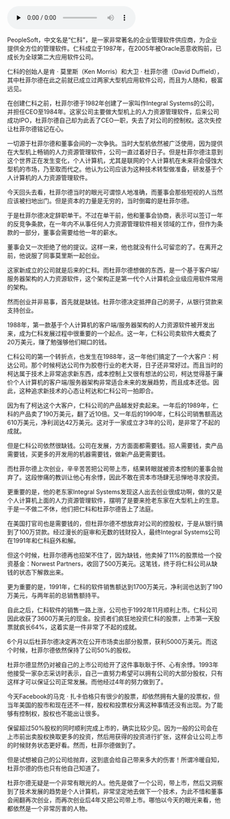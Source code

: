 <audio id="audio" title="100 | 仁科：被迫再创业的David Duffield" controls="" preload="none"><source id="mp3" src="https://static001.geekbang.org/resource/audio/1c/e3/1c70369c205bd08aeb45bc27e39d22e3.mp3"></audio>

PeopleSoft，中文名是“仁科”，是一家非常著名的企业管理软件供应商，为企业提供全方位的管理软件。仁科成立于1987年，在2005年被Oracle恶意收购前，已成长为全球第二大应用软件公司。

仁科的创始人是肯 · 莫里斯（Ken Morris）和大卫 · 杜菲尔德（David Duffield），其中杜菲尔德在此之前就已成立过两家大型机应用软件公司，而且为人随和，极富远见。

在创建仁科之前，杜菲尔德于1982年创建了一家叫作Integral Systems的公司，并担任CEO至1984年。这家公司主要做大型机上的人力资源管理软件，后来公司成功IPO，杜菲尔德自己却为此丢了CEO一职，失去了对公司的控制权。这次失控让杜菲尔德铭记在心。

一切源于杜菲尔德和董事会间的一次争执。当时大型机依然被广泛使用，因为提供在大型机上畅销的人力资源管理软件，公司一直过着好日子。但是杜菲尔德注意到这个世界正在发生变化，个人计算机，尤其是联网的个人计算机在未来将会侵蚀大型机的市场，乃至取而代之。他认为公司应该为这种技术转型做准备，研发基于个人计算机的人力资源管理软件。

今天回头去看，杜菲尔德当时的眼光可谓惊人地准确，而董事会那些短视的人当然应该被扫地出门。但是资本的力量是无穷的，当时倒霉的是杜菲尔德。

于是杜菲尔德决定辞职单干。不过在单干前，他和董事会协商，表示可以签订一年的反竞争条款，在一年内不从事任何人力资源管理软件相关领域的工作，但作为条款的一部分，董事会需要给他一年的薪水。

董事会又一次拒绝了他的提议。这样一来，他也就没有什么可留恋的了。在离开之前，他说服了同事莫里斯一起创业。

这家新成立的公司就是后来的仁科。而杜菲尔德想做的东西，是一个基于客户端/服务器架构的人力资源软件，这个架构正是第一代个人计算机企业级应用软件常用的架构。

然而创业并非易事，首先就是缺钱。杜菲尔德决定抵押自己的房子，从银行贷款来支持创业。

1988年，第一款基于个人计算机的客户端/服务器架构的人力资源软件被开发出来，成为仁科发展过程中很重要的一个起点。这一年，仁科公司卖软件大概卖了20万美元，赚了勉强够他们糊口的钱。

仁科公司的第一个转折点，也发生在1988年，这一年他们搞定了一个大客户：柯达公司。那个时候柯达公司作为胶卷行业的老大哥，日子还非常好过。而且当时的柯达属于技术上非常追求新东西，成本控制上又很有想法的公司，柯达觉得基于廉价个人计算机的客户端/服务器架构非常适合未来的发展趋势，而且成本还低。因此，这种追求新技术的心态让柯达和仁科公司一拍即合。

因为有了柯达这个大客户，仁科公司的产品越发好卖起来。一年后的1989年，仁科的产品卖了190万美元，翻了近10倍。又一年后的1990年，仁科公司销售额高达610万美元，净利润达42万美元。这对于一家成立才3年的公司，是非常了不起的成就。

但是仁科公司依然很缺钱。公司在发展，方方面面都需要钱。招人需要钱，卖产品需要钱，买更多的开发用的机器需要钱，做新产品更需要钱。

而杜菲尔德上次创业，辛辛苦苦把公司带上市，结果转眼就被资本控制的董事会抛弃了。这段惨痛的教训让他心有余悸，因此不敢在资本市场肆无忌惮地寻求投资。

更重要的是，他的老东家Integral Systems发现这人出去创业很成功啊，做的又是个人计算机上面的人力资源管理软件，摆明了是要来抢老东家在大型机上的生意。于是一不做二不休，他们把仁科和杜菲尔德告上了法庭。

在美国打官司也是需要钱的，但杜菲尔德不想放弃对公司的控股权，于是从银行搞到了100万贷款。经过漫长的庭审和无数的钱财投入，最终Integral Systems公司在1991年和仁科庭外和解。

但这个时候，杜菲尔德再也招架不住了，因为缺钱，他卖掉了11%的股票给一个投资基金：Norwest Partners，收回了500万美元。这笔钱，终于将仁科公司从缺钱的状态下解救出来。

更为重要的是，1991年，仁科的软件销售额达到1700万美元，净利润也达到了190万美元，与两年前的总销售额持平。

自此之后，仁科软件的销售一路上涨，公司也于1992年11月顺利上市。仁科公司因此收获了3600万美元的现金。投资者们疯狂地投资仁科的股票，上市第一天股票就疯长64%，这着实是一件非常了不起的成就。

6个月以后杜菲尔德决定再次在公开市场卖出部分股票，获利5000万美元。而这个时候，杜菲尔德依然保持了公司50%的股权。

杜菲尔德显然仍对被自己的上市公司给开了这件事耿耿于怀、心有余悸。1993年他接受一家杂志采访时表示，自己一直努力希望可以拥有公司的大部分股权，只有这样才可以保证公司正常发展。而他经过4年的努力做到了。

今天Facebook的马克 · 扎卡伯格只有很少的股票，却依然拥有大量的投票权，但当年美国的股市和现在还不一样，股权和投票权分离这种事情还没有出现。为了能够有控制权，股权也不能出让很多。

保留超过50%股权的同时顺利完成上市的，确实比较少见。因为一般的公司会在上市前出卖股权换取更多的投资，然后用获得的投资进行扩张，这样会让公司上市的时候财务状态更好看。然而，杜菲尔德做到了。

但是试想被自己的公司给抛弃，这到底会给自己带来多大的伤害！所谓冷暖自知，杜菲尔德的伤也只有他自己知道了。

杜菲尔德无疑是一个非常有眼光的人。他先是做了一个公司，带上市，然后又洞察到了技术发展的趋势是个人计算机，非常坚定地去做下一个技术，为此不惜和董事会闹翻再次创业，而再次创业后4年又把公司带上市。哪怕以今天的眼光来看，他都依然是一个非常厉害的人物。


